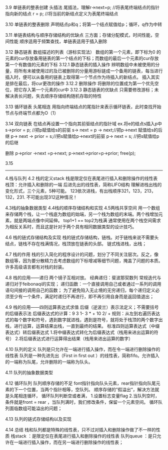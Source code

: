 3.9 单链表的整表创建
头插法
尾插法，理解r->next=p;        //将表尾终端结点的指针指向新的结点
                    r = p;        //将当前的新结点定义为表尾终端结点

3.10 单链表的整表删除
声明结点p和q；将第一个结点赋值给p；循环，q作为中转

3.11 单链表结构与顺序存储结构的优缺点
三方面；存储分配模式，时间性能，空间性能
顺序适用于频繁查找，单链表适用于插入删除

3.12 静态链表
数组描述的列表（游标实现法）
数组的第一个元素，即下标为0 的元素的cur存放备用链表的第一个结点的下标；而数组的最后一个元素的cur存放第一个有数值的元素的下标
3.12.1 静态链表的插入操作
辨明数组中未被使用的分量，将所有未被使用过的及已被删除的分量用游标链成一个备用的链表，每当进行插入时，便可以从备用的链表上取得第一个节点作为待插入的新结点。
插入其实是排在最后，将cur更改的操作
3.12.2 删除操作
将删除的位置成为第一个优先空位，把它存入第一个元素的cur中
3.12.3 静态链表的优缺点
只需要修改游标；未解决表长问题，失去顺序存储结构随机存取的特性

3.13 循环链表
头尾相连
用指向终端结点的尾指针来表示循环链表，此时查找开始节点与终端节点都为O（1）

3.14 双向链表
在结点再设置一个指向其前驱结点的指针域
ex.将e的结点s插入p中
s->prior = p;        //把p赋值给s的前驱
s-> next = p -> next;//把p->next 赋值给s的后继
p-> next -> prior = s;//把s赋值给p->next的前驱
p-> next = s;            //把s赋值给p的后继

删除
p->prior ->next =p->next;
p->next->prior=p->prior;
free(p);

3.15

---------------------------
4.栈与队列
4.2    栈的定义stack
栈是限定仅在表尾进行插入和删除操作的线性表
栈顶：允许插入和删除的一端
后进先出的线性表，简称LIFO结构
理解进栈出栈的变化形式，三个元素，5种可能。
123依次进栈，有出栈顺序321，123，213，132，231.
不可能出现312这种情况！

4.3栈的抽象数据类型
4.4栈的顺序存储结构和实现
4.5两栈共享空间
用一个数组来存储两个栈，让一个栈底为数组的始端，另一个栈为数组的末端。两个栈增加元素，就是两端点像中间延伸。
top1+1 == top2为栈满
通常使用在两个栈空间需求为相反关系时，而且这是针对于两个具有相同数据类型的设计技巧。

4.6    栈的链式存储结构及实现
栈的链式存储结构，链栈。对于链栈来说不需要头结点，链栈不存在栈满情况，栈顶放在链表的头部。
链式栈进栈，出栈；

4.7     栈的作用
栈的引入简化的程序设计的问题，划分了不同关注层次。反之，像数组等，因为要分散精力去考虑数组的下标增减等细节问题，掩盖了问题的本质。
许多高级语言都有对栈的封装。

4.8    栈的应用——递归
两个镜子互相对放。
经典递归：斐波那契数列
常规迭代与递归对于feibonaqi的实现；
递归函数：一个直接调用自己或者通过一系列的调用语句间接的调用自己的函数；
为了避免陷入无止境的无穷递归，每个递归定义必须至少有一个条件，满足时递归不再进行，即不再引用自身而是返回值退出；

4.9    栈的应用——四则运算表达式求值
后缀（逆波兰）表示法定义；不需要括号的后缀表示法
后缀表达式的计算：9 3 1- 3 * + 10 2/ +
规则：从左到右遍历表达式的每个数字和符号，遇到数字就进栈，遇到是符号，就将处于栈顶的两个数字出栈，进行运算，运算结果出栈，一直到最终的结果。
标准四则运算表达式（中缀表达式）转后缀表达式
1.将中缀表达式转化为后缀表达式（栈用来进出运算的符号）
2.将后缀表达式进行运算得出结果（栈用来进出运算的数字）

4.10    队列的定义
队列是只允许在一端进行插入操作，而在令一端进行删除操作的线性表
队列是一种先进先出（First in first out   ）的线性表，简称fifo。允许插入的一端称为队尾，允许删除的一端称为队头。

4.11    队列的抽象数据类型

4.12    循环队列
队列顺序存储的不足
font指针指向队头元素，rear指针指向队尾元素的下一个位置，当两个指针相等，空队列。
顺序存储的”假溢出“，解决方法就是头尾相连循环，
循环队列判断空或者满，
1.设置标志变量flag
2.当队列空时，条件就是front = rear ，当队列满时，我们修改条件，保留一个元素空间。
循环队列面临数组可能溢出的问题；

4.13    队列的链式存储结构以及实现

4.14     总结
栈和队列都是特殊的线性表，只不过对插入和删除操作做了不一样的性质
栈stack ：是限定仅在表尾进行插入和删除操作的线性表
队列queue ：是只允许在一端进行插入操作，而在另一端进行删除操作的线性表；
